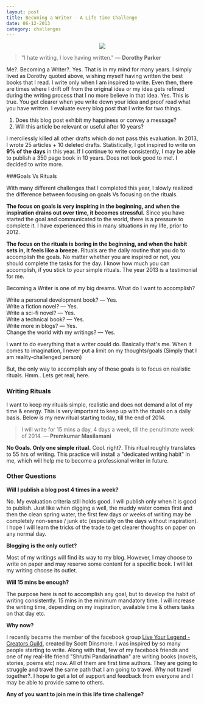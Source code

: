 ```yaml
---
layout: post
title: Becoming a Writer - A Life time Challenge
date: 06-12-2013
category: challenges
---
```


<div style="text-align: center;">
<img src="{{site.url}}/img/becoming-a-writer.jpg"/>
</div>  

> "I hate writing, I love having written." ― **Dorothy Parker**

Me?. Becoming a Writer?. Yes. That is in my mind for many years. I simply lived as Dorothy quoted above, wishing myself having written the best books that I read. I write only when I am inspired to write. Even then, there are times where I drift off from the original idea or my idea gets refined during the writing process that I no more believe in that idea. Yes. This is true. You get clearer when you write down your idea and proof read what you have written. I evaluate every blog post that I write for two things.  

1. Does this blog post exhibit my happiness or convey a message?
2. Will this article be relevant or useful after 10 years?

I mercilessly killed all other drafts which do not pass this evaluation. In 2013, I wrote 25 articles + 10 deleted drafts. Statistically, I got inspired to write on **9% of the days** in this year. If I continue to write consistently, I may be able to publish a 350 page book in 10 years. Does not look good to me!. I decided to write more.

###Goals Vs Rituals

With many different challenges that I completed this year, I slowly realized the difference between focusing on goals Vs focusing on the rituals.  

**The focus on goals is very inspiring in the beginning, and when the inspiration drains out over time, it becomes stressful.** Since you have started the goal and communicated to the world, there is a pressure to complete it. I have experienced this in many situations in my life, prior to 2012.  

**The focus on the rituals is boring in the beginning, and when the habit sets in, it feels like a breeze.** Rituals are the daily routine that you do to accomplish the goals. No matter whether you are inspired or not, you should complete the tasks for the day. I know how much you can accomplish, if you stick to your simple rituals. The year 2013 is a testimonial for me.   

Becoming a Writer is one of my big dreams. What do I want to accomplish?  

Write a personal development book? ― Yes.  
Write a fiction novel? ― Yes.  
Write a sci-fi novel? ― Yes.  
Write a technical book? ― Yes.  
Write more in blogs? ― Yes.  
Change the world with my writings? ― Yes.  

I want to do everything that a writer could do. Basically that's me. When it comes to imagination, I never put a limit on my thoughts/goals (Simply that I am reality-challenged person)  

But, the only way to accomplish any of those goals is to focus on realistic rituals. Hmm.. Lets get real, here.  

### Writing Rituals

I want to keep my rituals simple, realistic and does not demand a lot of my time & energy. This is very important to keep up with the rituals on a daily basis. Below is my new ritual starting today, till the end of 2014.  

> I will write for 15 mins a day, 4 days a week, till the penultimate week of 2014. ― **Premkumar Masilamani** 

**No Goals. Only one simple ritual.** Cool. right?. This ritual roughly translates to 55 hrs of writing. This practice will install a "dedicated writing habit" in me, which will help me to become a professional writer in future.  

### Other Questions

**Will I publish a blog post 4 times in a week?**  

No. My evaluation criteria still holds good. I will publish only when it is good to publish. Just like when digging a well, the muddy water comes first and then the clean spring water, the first few days or weeks of writing may be completely non-sense / junk etc (especially on the days without inspiration). I hope I will learn the tricks of the trade to get clearer thoughts on paper on any normal day.  

**Blogging is the only outlet?**  

Most of my writings will find its way to my blog. However, I may choose to write on paper and may reserve some content for a specific book. I will let my writing choose its outlet.  

**Will 15 mins be enough?**  

The purpose here is not to accomplish any goal, but to develop the habit of writing consistently. 15 mins in the minimum mandatory time. I will increase the writing time, depending on my inspiration, available time & others tasks on that day etc.  

**Why now?**  

I recently became the member of the facebook group [Live Your Legend - Creators Guild](https://www.facebook.com/groups/LYLcreatorsguild/), created by Scott Dinsmore. I was inspired by so many people starting to write. Along with that, few of my facebook friends and one of my real-life friend "Shruthi Pandarinathan" are writing books (novels, stories, poems etc) now. All of them are first time authors. They are going to struggle and travel the same path that I am going to travel. Why not travel together?. I hope to get a lot of support and feedback from everyone and I may be able to provide same to others.  

**Any of you want to join me in this life time challenge?**  

